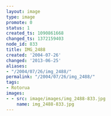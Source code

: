 ```yaml
---
layout: image
type: image
promote: 0
status: 1
created_ts: 1090861668
changed_ts: 1372159403
node_id: 833
title: IMG_2488
created: '2004-07-26'
changed: '2013-06-25'
aliases:
- "/2004/07/26/img_2488/"
permalink: "/2004/07/26/img_2488/"
tags:
- Rotorua
images:
- - src: image/images/img_2488-833.jpg
    name: img_2488-833.jpg
---
```


